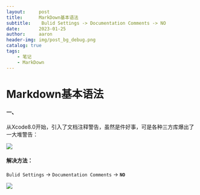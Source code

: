 ```yaml
---
layout:     post
title:      MarkDown基本语法
subtitle:    Bulid Settings -> Documentation Comments -> NO
date:       2023-01-25
author:     aaron
header-img: img/post_bg_debug.png
catalog: true
tags:
    - 笔记
    - MarkDown
---
```

# Markdown基本语法
#### 一、

从Xcode8.0开始，引入了文档注释警告，虽然是件好事，可是各种三方库爆出了一大堆警告：


![](http://ww2.sinaimg.cn/large/7853084cgw1fai8d9fu90j20ko0kpk21.jpg)

#### 解决方法：

`Bulid Settings` -> `Documentation Comments` -> **`NO`**

![](http://ww1.sinaimg.cn/large/7853084cgw1fai8e613e5j20kk03cdga.jpg)


